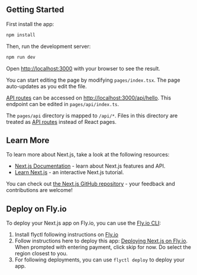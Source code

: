 ## Getting Started

First install the app:
```bash
npm install
```

Then, run the development server:

```bash
npm run dev
```

Open [http://localhost:3000](http://localhost:3000) with your browser to see the result.

You can start editing the page by modifying `pages/index.tsx`. The page auto-updates as you edit the file.

[API routes](https://nextjs.org/docs/api-routes/introduction) can be accessed on [http://localhost:3000/api/hello](http://localhost:3000/api/hello). This endpoint can be edited in `pages/api/index.ts`.

The `pages/api` directory is mapped to `/api/*`. Files in this directory are treated as [API routes](https://nextjs.org/docs/api-routes/introduction) instead of React pages.

## Learn More

To learn more about Next.js, take a look at the following resources:

- [Next.js Documentation](https://nextjs.org/docs) - learn about Next.js features and API.
- [Learn Next.js](https://nextjs.org/learn) - an interactive Next.js tutorial.

You can check out [the Next.js GitHub repository](https://github.com/vercel/next.js/) - your feedback and contributions are welcome!

## Deploy on Fly.io

To deploy your Next.js app on Fly.io, you can use the [Fly.io CLI](https://fly.io/docs/getting-started/installing-flyctl/):

1. Install flyctl following instructions on [Fly.io](fly.io)
2. Follow instructions here to deploy this app: [Deploying Next.js on Fly.io](https://fly.io/docs/languages-and-frameworks/nextjs/). When prompted with entering payment, click skip for now. Do select the region closest to you.
3. For following deployments, you can use `flyctl deploy` to deploy your app.